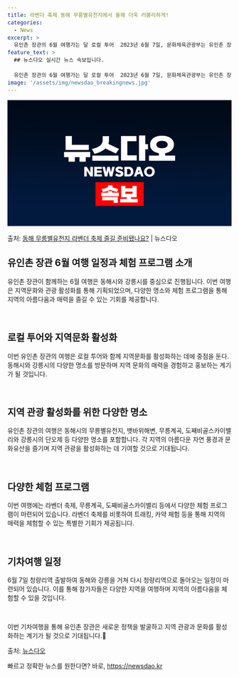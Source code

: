 ```yaml
---
title: 라벤더 축제 동해 무릉별유천지에서 올해 더욱 러블리하게!
categories:
  - News
excerpt: >
  유인촌 장관의 6월 여행가는 달 로컬 투어  2023년 6월 7일, 문화체육관광부는 유인촌 장관이 문체부 청…
feature_text: >
  ## 뉴스다오 실시간 뉴스 속보입니다.

  유인촌 장관의 6월 여행가는 달 로컬 투어  2023년 6월 7일, 문화체육관광부는 유인촌 장관이 문체부 청…
image: '/assets/img/newsdao_breakingnews.jpg'
---
```


![뉴스다오 속보](/assets/img/newsdao_breakingnews.jpg)

<p>출처: <a href="https://newsdao.kr/4134" rel="dofollow">동해 무릉별유천지 라벤더 축제 즐길 준비됐나요?</a> | 뉴스다오</p>

<h2 data-ke-size="size26">유인촌 장관 6월 여행 일정과 체험 프로그램 소개</h2>
유인촌 장관이 함께하는 6월 여행은 동해시와 강릉시를 중심으로 진행됩니다. 이번 여행은 지역문화와 관광 활성화를 통해 기획되었으며, 다양한 명소와 체험 프로그램을 통해 지역의 아름다움과 매력을 즐길 수 있는 기회를 제공합니다.

<p data-ke-size="size16">&nbsp;</p>

<h2 data-ke-size="size24">로컬 투어와 지역문화 활성화</h2>
이번 유인촌 장관의 여행은 로컬 투어와 함께 지역문화를 활성화하는 데에 중점을 둔다. 동해시와 강릉시의 다양한 명소를 방문하며 지역 문화의 매력을 경험하고 홍보하는 계기가 될 것입니다.

<p data-ke-size="size16">&nbsp;</p>

<h2 data-ke-size="size24">지역 관광 활성화를 위한 다양한 명소</h2>
유인촌 장관의 여행은 동해시의 무릉별유천지, 뱃바위해변, 무릉계곡, 도째비골스카이밸리와 강릉시의 단오제 등 다양한 명소를 포함합니다. 각 지역의 아름다운 자연 풍경과 문화유산을 즐기며 지역 관광을 활성화하는 데 기여할 것으로 기대됩니다.

<p data-ke-size="size16">&nbsp;</p>

<h2 data-ke-size="size24">다양한 체험 프로그램</h2>
이번 여행에는 라벤더 축제, 무릉계곡, 도째비골스카이밸리 등에서 다양한 체험 프로그램이 마련되어 있습니다. 라벤더 축제를 비롯하여 트래킹, 카약 체험 등을 통해 지역의 매력을 체험할 수 있는 특별한 기회가 제공됩니다.

<p data-ke-size="size16">&nbsp;</p>

<h2 data-ke-size="size24">기차여행 일정</h2>
6월 7일 청량리역 출발하여 동해와 강릉을 거쳐 다시 청량리역으로 돌아오는 일정이 마련되어 있습니다. 이를 통해 참가자들은 다양한 지역을 여행하며 지역의 아름다움을 체험할 수 있을 것입니다.

<p data-ke-size="size16">&nbsp;</p>

이번 기차여행을 통해 유인촌 장관은 새로운 정책을 발굴하고 지역 관광과 문화를 활성화하는 계기가 될 것으로 기대됩니다.

출처:
<a href="https://newsdao.kr/4134">뉴스다오</a> 

빠르고 정확한 뉴스를 원한다면? 바로, <a href="https://newsdao.kr" rel="dofollow">https://newsdao.kr</a>


